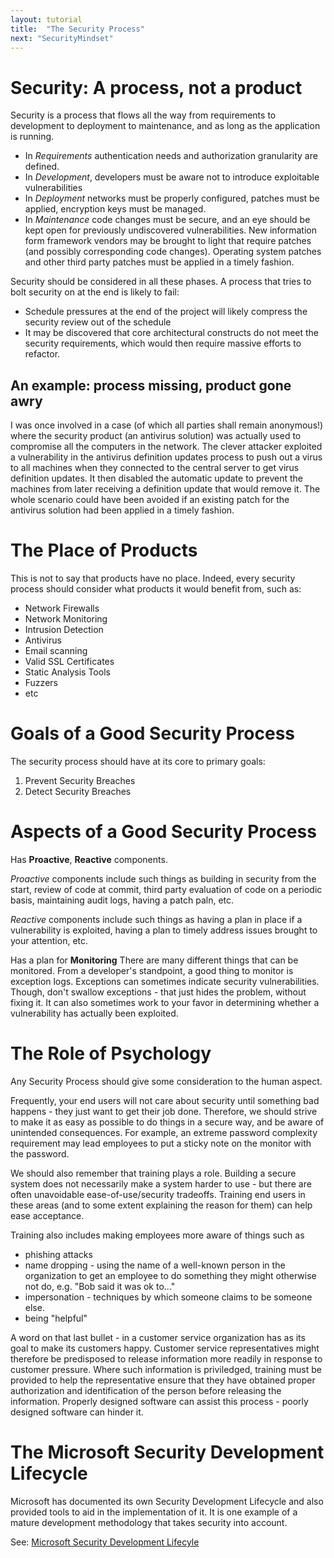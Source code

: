 ```yaml
---
layout: tutorial
title:  "The Security Process"
next: "SecurityMindset"
---
```

# Security: A process, not a product

Security is a process that flows all the way from requirements to development to deployment to maintenance, and as long as the application is running.

 * In *Requirements* authentication needs and authorization granularity are defined.
 * In *Development*, developers must be aware not to introduce exploitable vulnerabilities
 * In *Deployment* networks must be properly configured, patches must be applied, encryption keys must be managed.
 * In *Maintenance* code changes must be secure, and an eye should be kept open for previously undiscovered vulnerabilities.  New information form framework vendors may be brought to light that require patches (and possibly corresponding code changes).  Operating system patches and other third party patches must be applied in a timely fashion.
 
Security should be considered in all these phases.  A process that tries to bolt security on at the end is likely to fail:
* Schedule pressures at the end of the project will likely compress the security review out of the schedule
* It may be discovered that core architectural constructs do not meet the security requirements, which would then require massive efforts to refactor.

## An example: process missing, product gone awry
I was once involved in a case (of which all parties shall remain anonymous!) where the security product (an antivirus solution) was actually used to compromise all the computers in the network. The clever attacker exploited a vulnerability in the antivirus definition updates process to push out a virus to all machines when they connected to the central server to get virus definition updates.  It then disabled the automatic update to prevent the machines from later receiving a definition update that would remove it.  The whole scenario could have been avoided if an existing patch for the antivirus solution had been applied in a timely fashion.

# The Place of Products
This is not to say that products have no place.  Indeed, every security process should consider what products it would benefit from, such as:
* Network Firewalls
* Network Monitoring
* Intrusion Detection 
* Antivirus
* Email scanning
* Valid SSL Certificates
* Static Analysis Tools
* Fuzzers
* etc

# Goals of a Good Security Process
The security process should have at its core to primary goals:
1. Prevent Security Breaches
2. Detect Security Breaches

# Aspects of a Good Security Process
Has **Proactive**, **Reactive** components.

*Proactive* components include such things as building in security from the start, review of code at commit, third party evaluation of code on a periodic basis, maintaining audit logs, having a patch paln, etc.

*Reactive* components include such things as having a plan in place if a vulnerability is exploited, having a plan to timely address issues brought to your attention, etc.

Has a plan for **Monitoring**
There are many different things that can be monitored.  From a developer's standpoint, a good thing to monitor is exception logs.  Exceptions can sometimes indicate security vulnerabilities.  Though, don't swallow exceptions - that just hides the problem, without fixing it.  It can also sometimes work to your favor in determining whether a vulnerability has actually been exploited.

# The Role of Psychology
Any Security Process should give some consideration to the human aspect.  

Frequently, your end users will not care about security until something bad happens - they just want to get their job done. Therefore, we should strive to make it as easy as possible to do things in a secure way, and be aware of unintended consequences.  For example, an extreme password complexity requirement may lead employees to put a sticky note on the monitor with the password.

We should also remember that training plays a role.  Building a secure system does not necessarily make a system harder to use - but there are often unavoidable ease-of-use/security tradeoffs.  Training end users in these areas (and to some extent explaining the reason for them) can help ease acceptance.

Training also includes making employees more aware of things such as
* phishing attacks
* name dropping - using the name of a well-known person in the organization to get an employee to do something they might otherwise not do, e.g. "Bob said it was ok to..."
* impersonation - techniques by which someone claims to be someone else.
* being "helpful"

A word on that last bullet - in a customer service organization has as its goal to make its customers happy.  Customer service representatives might therefore be predisposed to release information more readily in response to customer pressure.  Where such information is priviledged, training must be provided to help the representative ensure that they have obtained proper authorization and identification of the person before releasing the information.  Properly designed software can assist this process - poorly designed software can hinder it.

# The Microsoft Security Development Lifecycle
Microsoft has documented its own Security Development Lifecycle and also provided tools to aid in the implementation of it.  It is one example of a mature development methodology that takes security into account.

See: [Microsoft Security Development Lifecyle](https://www.microsoft.com/en-us/sdl/)
